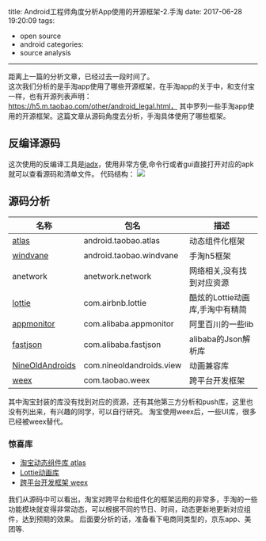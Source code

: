 title: Android工程师角度分析App使用的开源框架-2.手淘
date: 2017-06-28 19:20:09
tags:
- open source
- android
categories:
- source analysis
---
距离上一篇的分析文章，已经过去一段时间了。  
这次我们分析的是手淘app使用了哪些开源框架，在手淘app的关于中，和支付宝一样，也有开源列表声明：https://h5.m.taobao.com/other/android_legal.html，  其中罗列一些手淘app使用的开源框架。这篇文章从源码角度去分析，手淘具体使用了哪些框架。
<!-- more -->
## 反编译源码
这次使用的反编译工具是[jadx](https://github.com/skylot/jadx)，使用非常方便,命令行或者gui直接打开对应的apk就可以查看源码和清单文件。 
代码结构：
![](http://pic.yupoo.com/yeungeek/GyAjHinB/medish.jpg)
## 源码分析
名称 | 包名 |描述
----|------|------
[atlas](https://github.com/alibaba/atlas)|android.taobao.atlas|动态组件化框架
[windvane](http://www.infoq.com/cn/presentations/mobile-taobao-h5-container-architecture-evolution)|android.taobao.windvane|手淘h5框架
anetwork|anetwork.network|网络相关,没有找到对应资源
[lottie](https://github.com/airbnb/lottie-android)|com.airbnb.lottie|酷炫的Lottie动画库,手淘中有精简
[appmonitor](https://doc.alidayu.com/doc2/detail.htm?treeId=195&articleId=105220&docType=1)|com.alibaba.appmonitor|阿里百川的一些lib
[fastjson](https://github.com/alibaba/fastjson)|com.alibaba.fastjson|alibaba的Json解析库
[NineOldAndroids](https://github.com/JakeWharton/NineOldAndroids)|com.nineoldandroids.view|动画兼容库
[weex](https://github.com/apache/incubator-weex)|com.taobao.weex|跨平台开发框架

其中淘宝封装的库没有找到对应的资源，还有其他第三方分析和push库，这里也没有列出来，有兴趣的同学，可以自行研究。
淘宝使用weex后，一些UI库，很多已经被weex替代。

### 惊喜库
* [淘宝动态组件库 atlas](https://github.com/alibaba/atlas)
* [Lottie动画库](https://github.com/airbnb/lottie-android)
* [跨平台开发框架 weex](https://github.com/apache/incubator-weex)

我们从源码中可以看出，淘宝对跨平台和组件化的框架运用的非常多，手淘的一些功能模块就变得非常动态，可以根据不同的节日、时间，动态更新地更新对应组件，达到预期的效果。
后面要分析的话，准备看下电商同类型的，京东app、美团等.



